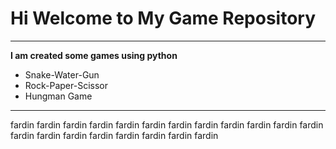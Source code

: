 # Hi Welcome to My Game Repository
***

**I am created some games using python**
- Snake-Water-Gun
- Rock-Paper-Scissor
- Hungman Game
---
fardin fardin
fardin fardin
fardin fardin
fardin fardin
fardin fardin
fardin fardin
fardin fardin
fardin
fardin
fardin
fardin
fardin
fardin
